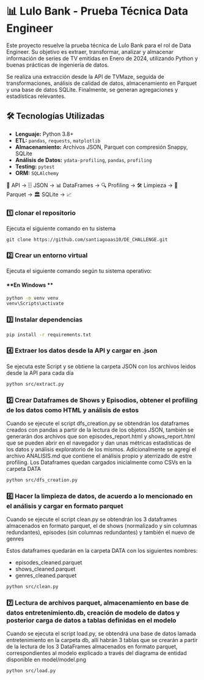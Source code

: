 # 📊 Lulo Bank - Prueba Técnica Data Engineer

Este proyecto resuelve la prueba técnica de Lulo Bank para el rol de Data Engineer. Su objetivo es extraer, transformar, analizar y almacenar información de series de TV emitidas en Enero de 2024, utilizando Python y buenas prácticas de ingeniería de datos.

Se realiza una extracción desde la API de TVMaze, seguida de transformaciones, análisis de calidad de datos, almacenamiento en Parquet y una base de datos SQLite. Finalmente, se generan agregaciones y estadísticas relevantes.

## 🛠️ Tecnologías Utilizadas

- **Lenguaje:** Python 3.8+
- **ETL:** `pandas`, `requests`, `matplotlib`
- **Almacenamiento:** Archivos JSON, Parquet con compresión Snappy, SQLite
- **Análisis de Datos:** `ydata-profiling`, `pandas`, `profiling`
- **Testing:** `pytest`
- **ORM:** `SQLAlchemy`

📡 API → 🗄️ JSON → 📊 DataFrames → 🔍 Profiling → 🛠️ Limpieza → 📁 Parquet → 🏛️ SQLite → 📈

### 1️⃣ clonar el repositorio

Ejecuta el siguiente comando en tu sistema

```
git clone https://github.com/santiagoaas10/DE_CHALLENGE.git
```

### 2️⃣ Crear un entorno virtual

Ejecuta el siguiente comando según tu sistema operativo:

#### **En Windows **

```bash
python -m venv venv
venv\Scripts\activate
```

### 3️⃣ Instalar dependencias

```bash
pip install -r requirements.txt
```

### 4️⃣ Extraer los datos desde la API y cargar en .json

Se ejecuta este Script y se obtiene la carpeta JSON con los archivos leidos desde la API para cada día

```bash
python src/extract.py
```

### 5️⃣ Crear Dataframes de Shows y Episodios, obtener el profiling de los datos como HTML y análisis de estos

Cuando se ejecute el script dfs_creation.py se obtendrán los dataframes creados con pandas a partir de la lectura de los objetos JSON, también se generarán dos archivos que son episodes_report.html y shows_report.html que se pueden abrir en el navegador y dan unas métricas estadísticas de los datos y análisis exploratorio de los mismos. Adicionalmente se agregí el archivo ANALISIS.md que contiene el análisis propio y aterrizado de estre profiling.
Los Dataframes quedan cargados inicialmente como CSVs en la carpeta DATA

```bash
python src/dfs_creation.py
```

### 6️⃣ Hacer la limpieza de datos, de acuerdo a lo mencionado en el análisis y cargar en formato parquet

Cuando se ejecute el script clean.py se obtendrán los 3 dataframes almacenados en formato parquet, el de shows (normalizado y sin columnas redundantes), episodes (sin columnas redundantes) y también el nuevo de genres

Estos dataframes quedarán en la carpeta DATA con los siguientes nombres:

- episodes_cleaned.parquet
- shows_cleaned.parquet
- genres_cleaned.parquet

```bash
python src/clean.py
```

### 7️⃣ Lectura de archivos parquet, almacenamiento en base de datos entretenimiento.db, creación de modelo de datos y posterior carga de datos a tablas definidas en el modelo

Cuando se ejecuta el script load.py, se obtendrá una base de datos lamada entretenimiento en la carpeta db, allí habrán 3 tablas que se crearán a partir de la lectura de los 3 DataFrames almacenados en formato parquet, correspondientes al modelo explicado a través del diagrama de entidad disponible en model/model.png

```bash
python src/load.py
```
